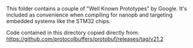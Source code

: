 This folder contains a couple of "Well Known Prototypes" by Google. It's included as convenience when compiling for nanopb and targeting embedded systems like the STM32 chips.

Code contained in this directory copied directly from:
https://github.com/protocolbuffers/protobuf/releases/tag/v21.2